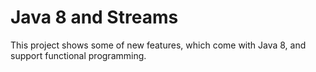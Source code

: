 # Java 8 and Streams

This project shows some of new features, which come with Java 8, and support functional programming.